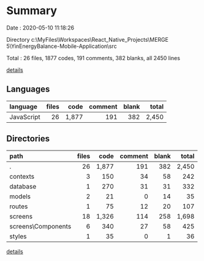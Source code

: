 # Summary

Date : 2020-05-10 11:18:26

Directory c:\MyFiles\Workspaces\React_Native_Projects\MERGE 5\YinEnergyBalance-Mobile-Application\src

Total : 26 files,  1877 codes, 191 comments, 382 blanks, all 2450 lines

[details](details.md)

## Languages
| language | files | code | comment | blank | total |
| :--- | ---: | ---: | ---: | ---: | ---: |
| JavaScript | 26 | 1,877 | 191 | 382 | 2,450 |

## Directories
| path | files | code | comment | blank | total |
| :--- | ---: | ---: | ---: | ---: | ---: |
| . | 26 | 1,877 | 191 | 382 | 2,450 |
| contexts | 3 | 150 | 34 | 58 | 242 |
| database | 1 | 270 | 31 | 31 | 332 |
| models | 2 | 21 | 0 | 14 | 35 |
| routes | 1 | 75 | 12 | 20 | 107 |
| screens | 18 | 1,326 | 114 | 258 | 1,698 |
| screens\Components | 6 | 340 | 27 | 58 | 425 |
| styles | 1 | 35 | 0 | 1 | 36 |

[details](details.md)